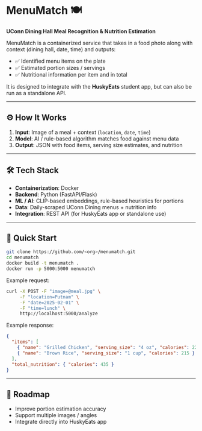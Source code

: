 # MenuMatch 🍽️

**UConn Dining Hall Meal Recognition & Nutrition Estimation**

MenuMatch is a containerized service that takes in a food photo along with context (dining hall, date, time) and outputs:

* ✅ Identified menu items on the plate
* ✅ Estimated portion sizes / servings
* ✅ Nutritional information per item and in total

It is designed to integrate with the **HuskyEats** student app, but can also be run as a standalone API.

---

## ⚙️ How It Works

1. **Input**: Image of a meal + context (`location`, `date`, `time`)
2. **Model**: AI / rule-based algorithm matches food against menu data
3. **Output**: JSON with food items, serving size estimates, and nutrition

---

## 🛠 Tech Stack

* **Containerization**: Docker
* **Backend**: Python (FastAPI/Flask)
* **ML / AI**: CLIP-based embeddings, rule-based heuristics for portions
* **Data**: Daily-scraped UConn Dining menus + nutrition info
* **Integration**: REST API (for HuskyEats app or standalone use)

---

## 🚀 Quick Start

```bash
git clone https://github.com/<org>/menumatch.git
cd menumatch
docker build -t menumatch .
docker run -p 5000:5000 menumatch
```

Example request:

```bash
curl -X POST -F "image=@meal.jpg" \
     -F "location=Putnam" \
     -F "date=2025-02-01" \
     -F "time=lunch" \
     http://localhost:5000/analyze
```

Example response:

```json
{
  "items": [
    { "name": "Grilled Chicken", "serving_size": "4 oz", "calories": 220 },
    { "name": "Brown Rice", "serving_size": "1 cup", "calories": 215 }
  ],
  "total_nutrition": { "calories": 435 }
}
```

---

## 🔮 Roadmap

* Improve portion estimation accuracy
* Support multiple images / angles
* Integrate directly into HuskyEats app
